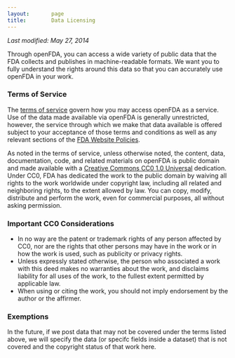```yaml
---
layout:       page
title:        Data Licensing
---
```

*Last modified: May 27, 2014*


Through openFDA, you can access a wide variety of public data that the FDA collects and publishes in machine-readable formats. We want you to fully understand the rights around this data so that you can accurately use openFDA in your work.

### Terms of Service
The [terms of service](https://open.fda.gov/terms/) govern how you may access openFDA as a service. Use of the data made available via openFDA is generally unrestricted, however, the service through which we make that data available is offered subject to your acceptance of those terms and conditions as well as any relevant sections of the [FDA Website Policies](http://www.fda.gov/AboutFDA/AboutThisWebsite/WebsitePolicies/default.htm).

As noted in the terms of service, unless otherwise noted, the content, data, documentation, code, and related materials on openFDA is public domain and made available with a [Creative Commons CC0 1.0 Universal](http://creativecommons.org/publicdomain/zero/1.0/legalcode) dedication. Under CC0, FDA has dedicated the work to the public domain by waiving all rights to the work worldwide under copyright law, including all related and neighboring rights, to the extent allowed by law. You can copy, modify, distribute and perform the work, even for commercial purposes, all without asking permission.

### Important CC0 Considerations

-  In no way are the patent or trademark rights of any person affected by CC0, nor are the rights that other persons may have in the work or in how the work is used, such as publicity or privacy rights.
-  Unless expressly stated otherwise, the person who associated a work with this deed makes no warranties about the work, and disclaims liability for all uses of the work, to the fullest extent permitted by applicable law. 
-  When using or citing the work, you should not imply endorsement by the author or the affirmer.

### Exemptions
In the future, if we post data that may not be covered under the terms listed above, we will specify the data (or specifc fields inside a dataset) that is not covered and the copyright status of that work here.
